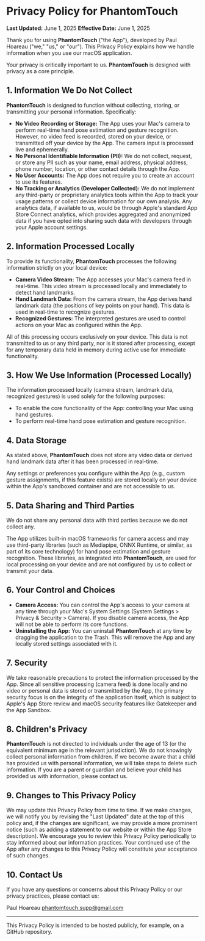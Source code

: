 # Privacy Policy for PhantomTouch

**Last Updated:** June 1, 2025
**Effective Date:** June 1, 2025

Thank you for using **PhantomTouch** ("the App"), developed by Paul Hoareau ("we," "us," or "our"). This Privacy Policy explains how we handle information when you use our macOS application.

Your privacy is critically important to us. **PhantomTouch** is designed with privacy as a core principle.

## 1. Information We Do Not Collect

**PhantomTouch** is designed to function without collecting, storing, or transmitting your personal information. Specifically:

* **No Video Recording or Storage:** The App uses your Mac's camera to perform real-time hand pose estimation and gesture recognition. However, no video feed is recorded, stored on your device, or transmitted off your device by the App. The camera input is processed live and ephemerally.
* **No Personal Identifiable Information (PII):** We do not collect, request, or store any PII such as your name, email address, physical address, phone number, location, or other contact details through the App.
* **No User Accounts:** The App does not require you to create an account to use its features.
* **No Tracking or Analytics (Developer Collected):** We do not implement any third-party or proprietary analytics tools within the App to track your usage patterns or collect device information for our own analysis. Any analytics data, if available to us, would be through Apple's standard App Store Connect analytics, which provides aggregated and anonymized data if you have opted into sharing such data with developers through your Apple account settings.

## 2. Information Processed Locally

To provide its functionality, **PhantomTouch** processes the following information strictly on your local device:

* **Camera Video Stream:** The App accesses your Mac's camera feed in real-time. This video stream is processed locally and immediately to detect hand landmarks.
* **Hand Landmark Data:** From the camera stream, the App derives hand landmark data (the positions of key points on your hand). This data is used in real-time to recognize gestures.
* **Recognized Gestures:** The interpreted gestures are used to control actions on your Mac as configured within the App.

All of this processing occurs exclusively on your device. This data is not transmitted to us or any third party, nor is it stored after processing, except for any temporary data held in memory during active use for immediate functionality.

## 3. How We Use Information (Processed Locally)

The information processed locally (camera stream, landmark data, recognized gestures) is used solely for the following purposes:

* To enable the core functionality of the App: controlling your Mac using hand gestures.
* To perform real-time hand pose estimation and gesture recognition.

## 4. Data Storage

As stated above, **PhantomTouch** does not store any video data or derived hand landmark data after it has been processed in real-time.

Any settings or preferences you configure within the App (e.g., custom gesture assignments, if this feature exists) are stored locally on your device within the App's sandboxed container and are not accessible to us.

## 5. Data Sharing and Third Parties

We do not share any personal data with third parties because we do not collect any.

The App utilizes built-in macOS frameworks for camera access and may use third-party libraries (such as Mediapipe, ONNX Runtime, or similar, as part of its core technology) for hand pose estimation and gesture recognition. These libraries, as integrated into **PhantomTouch**, are used for local processing on your device and are not configured by us to collect or transmit your data.

## 6. Your Control and Choices

* **Camera Access:** You can control the App's access to your camera at any time through your Mac's System Settings (System Settings > Privacy & Security > Camera). If you disable camera access, the App will not be able to perform its core functions.
* **Uninstalling the App:** You can uninstall **PhantomTouch** at any time by dragging the application to the Trash. This will remove the App and any locally stored settings associated with it.

## 7. Security

We take reasonable precautions to protect the information processed by the App. Since all sensitive processing (camera feed) is done locally and no video or personal data is stored or transmitted by the App, the primary security focus is on the integrity of the application itself, which is subject to Apple's App Store review and macOS security features like Gatekeeper and the App Sandbox.

## 8. Children's Privacy

**PhantomTouch** is not directed to individuals under the age of 13 (or the equivalent minimum age in the relevant jurisdiction). We do not knowingly collect personal information from children. If we become aware that a child has provided us with personal information, we will take steps to delete such information. If you are a parent or guardian and believe your child has provided us with information, please contact us.

## 9. Changes to This Privacy Policy

We may update this Privacy Policy from time to time. If we make changes, we will notify you by revising the "Last Updated" date at the top of this policy and, if the changes are significant, we may provide a more prominent notice (such as adding a statement to our website or within the App Store description). We encourage you to review this Privacy Policy periodically to stay informed about our information practices. Your continued use of the App after any changes to this Privacy Policy will constitute your acceptance of such changes.

## 10. Contact Us

If you have any questions or concerns about this Privacy Policy or our privacy practices, please contact us:

Paul Hoareau
[phantomtouch.supp@gmail.com](mailto:phantomtouch.supp@gmail.com)

---
This Privacy Policy is intended to be hosted publicly, for example, on a GitHub repository.
